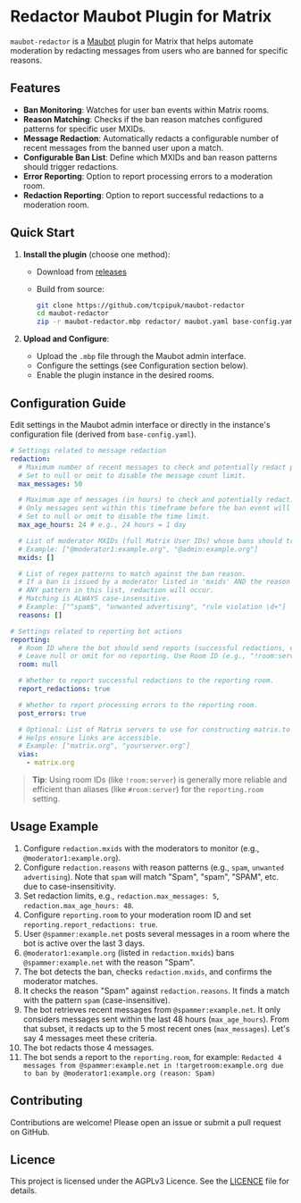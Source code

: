 # Redactor Maubot Plugin for Matrix

`maubot-redactor` is a [Maubot](https://github.com/maubot/maubot) plugin for Matrix that helps
automate moderation by redacting messages from users who are banned for specific reasons.

## Features

- **Ban Monitoring**: Watches for user ban events within Matrix rooms.
- **Reason Matching**: Checks if the ban reason matches configured patterns for specific user MXIDs.
- **Message Redaction**: Automatically redacts a configurable number of recent messages from the
  banned user upon a match.
- **Configurable Ban List**: Define which MXIDs and ban reason patterns should trigger redactions.
- **Error Reporting**: Option to report processing errors to a moderation room.
- **Redaction Reporting**: Option to report successful redactions to a moderation room.

## Quick Start

1. **Install the plugin** (choose one method):
    - Download from [releases](https://github.com/tcpipuk/maubot-redactor/releases)
    - Build from source:

        ```bash
        git clone https://github.com/tcpipuk/maubot-redactor
        cd maubot-redactor
        zip -r maubot-redactor.mbp redactor/ maubot.yaml base-config.yaml
        ```

2. **Upload and Configure**:
    - Upload the `.mbp` file through the Maubot admin interface.
    - Configure the settings (see Configuration section below).
    - Enable the plugin instance in the desired rooms.

## Configuration Guide

Edit settings in the Maubot admin interface or directly in the instance's configuration file
(derived from `base-config.yaml`).

```yaml
# Settings related to message redaction
redaction:
  # Maximum number of recent messages to check and potentially redact per user ban.
  # Set to null or omit to disable the message count limit.
  max_messages: 50

  # Maximum age of messages (in hours) to check and potentially redact.
  # Only messages sent within this timeframe before the ban event will be considered.
  # Set to null or omit to disable the time limit.
  max_age_hours: 24 # e.g., 24 hours = 1 day

  # List of moderator MXIDs (full Matrix User IDs) whose bans should trigger redactions.
  # Example: ["@moderator1:example.org", "@admin:example.org"]
  mxids: []

  # List of regex patterns to match against the ban reason.
  # If a ban is issued by a moderator listed in 'mxids' AND the reason matches
  # ANY pattern in this list, redaction will occur.
  # Matching is ALWAYS case-insensitive.
  # Example: ["^spam$", "unwanted advertising", "rule violation \d+"]
  reasons: []

# Settings related to reporting bot actions
reporting:
  # Room ID where the bot should send reports (successful redactions, errors).
  # Leave null or omit for no reporting. Use Room ID (e.g., "!room:server") for efficiency.
  room: null

  # Whether to report successful redactions to the reporting room.
  report_redactions: true

  # Whether to report processing errors to the reporting room.
  post_errors: true

  # Optional: List of Matrix servers to use for constructing matrix.to links in reports.
  # Helps ensure links are accessible.
  # Example: ["matrix.org", "yourserver.org"]
  vias:
    - matrix.org

```

> **Tip**: Using room IDs (like `!room:server`) is generally more reliable and efficient than aliases
> (like `#room:server`) for the `reporting.room` setting.

## Usage Example

1. Configure `redaction.mxids` with the moderators to monitor (e.g., `@moderator1:example.org`).
2. Configure `redaction.reasons` with reason patterns (e.g., `spam`, `unwanted advertising`).
   Note that `spam` will match "Spam", "spam", "SPAM", etc. due to case-insensitivity.
3. Set redaction limits, e.g., `redaction.max_messages: 5`, `redaction.max_age_hours: 48`.
4. Configure `reporting.room` to your moderation room ID and set `reporting.report_redactions: true`.
5. User `@spammer:example.net` posts several messages in a room where the bot is active over the
   last 3 days.
6. `@moderator1:example.org` (listed in `redaction.mxids`) bans `@spammer:example.net` with the
   reason "Spam".
7. The bot detects the ban, checks `redaction.mxids`, and confirms the moderator matches.
8. It checks the reason "Spam" against `redaction.reasons`. It finds a match with the pattern `spam`
   (case-insensitive).
9. The bot retrieves recent messages from `@spammer:example.net`. It only considers messages sent
   within the last 48 hours (`max_age_hours`). From that subset, it redacts up to the 5 most recent
   ones (`max_messages`). Let's say 4 messages meet these criteria.
10. The bot redacts those 4 messages.
11. The bot sends a report to the `reporting.room`, for example:
    `Redacted 4 messages from @spammer:example.net in !targetroom:example.org due to ban by @moderator1:example.org (reason: Spam)`

## Contributing

Contributions are welcome! Please open an issue or submit a pull request on GitHub.

## Licence

This project is licensed under the AGPLv3 Licence. See the [LICENCE](LICENCE) file for details.
